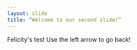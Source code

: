 ```yaml
---
layout: slide
title: “Welcome to our second slide!”
---
```

Felicity's test
Use the left arrow to go back!
